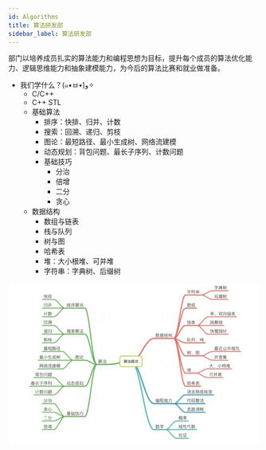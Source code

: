 ```yaml
---
id: Algorithms
title: 算法研发部
sidebar_label: 算法研发部
---
```


部门以培养成员扎实的算法能力和编程思想为目标，提升每个成员的算法优化能力、逻辑思维能力和抽象建模能力，为今后的算法比赛和就业做准备。

- 我们学什么？(๑•ㅂ•́)و✧
  - C/C++
  - C++ STL
  - 基础算法
    - 排序：快排、归并、计数
    - 搜索：回溯、递归、剪枝
    - 图论：最短路径、最小生成树、网络流建模
    - 动态规划：背包问题、最长子序列、计数问题
    - 基础技巧
      - 分治
      - 倍增
      - 二分
      - 贪心
  - 数据结构
    - 数组与链表
    - 栈与队列
    - 树与图
    - 哈希表
    - 堆：大小根堆、可并堆
    - 字符串：字典树、后缀树

![算法面试](https://raw.githubusercontent.com/seven-innovation-base/2019-Algorithm/master/%E7%AE%97%E6%B3%95%E9%9D%A2%E8%AF%95.jpg)